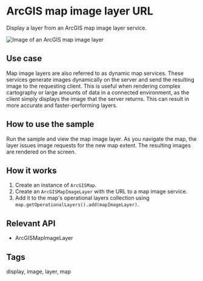 # ArcGIS map image layer URL

Display a layer from an ArcGIS map image layer service.

![Image of an ArcGIS map image layer](arcgis-mapimagelayer-url.png)

## Use case

Map image layers are also referred to as dynamic map services. These services generate images dynamically on the server and send the resulting image to the requesting client. This is useful when rendering complex cartography or large amounts of data in a connected environment, as the client simply displays the image that the server returns. This can result in more accurate and faster-performing layers.

## How to use the sample

Run the sample and view the map image layer. As you navigate the map, the layer issues image requests for the new map extent. The resulting images are rendered on the screen.

## How it works

1. Create an instance of `ArcGISMap`.
2. Create an `ArcGISMapImageLayer` with the URL to a map image service.
3. Add it to the map's operational layers collection using `map.getOperationalLayers().add(mapImageLayer)`.

## Relevant API

* ArcGISMapImageLayer

## Tags

display, image, layer, map